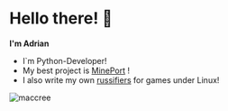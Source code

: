 # Hello there! 👋
**I'm Adrian**

- I`m Python-Developer!
- My best project is [MinePort][portes] !
- I also write my own [russifiers][steam] for games under Linux!


<img align="left" src="https://github-readme-stats.vercel.app/api?username=maccree&show_icons=true" alt="maccree" />



[portes]: htpps://github.com/maccree/MinePort
[steam]: https://steamcommunity.com/id/pr1nce55/myworkshopfiles/?section=guides